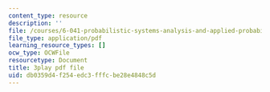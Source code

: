 ```yaml
---
content_type: resource
description: ''
file: /courses/6-041-probabilistic-systems-analysis-and-applied-probability-fall-2010/db0359d4f254edc3fffcbe28e4848c5d_l4NoMKEHQwM.pdf
file_type: application/pdf
learning_resource_types: []
ocw_type: OCWFile
resourcetype: Document
title: 3play pdf file
uid: db0359d4-f254-edc3-fffc-be28e4848c5d
---
```

